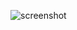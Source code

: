 ![screenshot](https://user-images.githubusercontent.com/32827266/31593811-163148b0-b25b-11e7-8ab8-f2a4853a7832.png)

